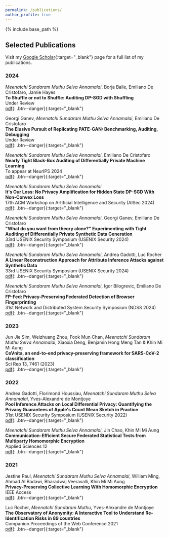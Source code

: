 ```yaml
---
permalink: /publications/
author_profile: true
---
```


{% include base_path %}

## Selected Publications

Visit my [Google Scholar](https://scholar.google.com/citations?user=zYVEyL4AAAAJ&hl=en){:target="_blank"} page for a full list of my publications.

### 2024

*Meenatchi Sundaram Muthu Selva Annamalai*, Borja Balle, Emiliano De Cristofaro, Jamie Hayes  
**To Shuffle or not to Shuffle: Auditing DP-SGD with Shuffling**  
Under Review  
[pdf](https://arxiv.org/abs/2411.10614){: .btn--danger}{:target="_blank"}  

Georgi Ganev, *Meenatchi Sundaram Muthu Selva Annamalai*, Emiliano De Cristofaro  
**The Elusive Pursuit of Replicating PATE-GAN: Benchmarking, Auditing, Debugging**  
Under Review  
[pdf](https://arxiv.org/abs/2406.13985){: .btn--danger}{:target="_blank"}  

*Meenatchi Sundaram Muthu Selva Annamalai*, Emiliano De Cristofaro  
**Nearly Tight Black-Box Auditing of Differentially Private Machine Learning**  
To appear at NeurIPS 2024  
[pdf](https://openreview.net/pdf/4b8080bdff94b173112c6cc0c6042066baef4b32.pdf){: .btn--danger}{:target="_blank"}  

*Meenatchi Sundaram Muthu Selva Annamalai*  
**It's Our Loss: No Privacy Amplification for Hidden State DP-SGD With Non-Convex Loss**  
17th ACM Workshop on Artificial Intelligence and Security (AISec 2024)  
[pdf](https://dl.acm.org/doi/10.1145/3689932.3694767){: .btn--danger}{:target="_blank"}  

*Meenatchi Sundaram Muthu Selva Annamalai*, Georgi Ganev, Emiliano De Cristofaro  
**"What do you want from theory alone?" Experimenting with Tight Auditing of Differentially Private Synthetic Data Generation**  
33rd USENIX Security Symposium (USENIX Security 2024)  
[pdf](https://www.usenix.org/system/files/usenixsecurity24-annamalai-theory.pdf){: .btn--danger}{:target="_blank"}  

*Meenatchi Sundaram Muthu Selva Annamalai*, Andrea Gadotti, Luc Rocher  
**A Linear Reconstruction Approach for Attribute Inference Attacks against Synthetic Data**  
33rd USENIX Security Symposium (USENIX Security 2024)  
[pdf](https://www.usenix.org/system/files/usenixsecurity24-annamalai-linear.pdf){: .btn--danger}{:target="_blank"}  

*Meenatchi Sundaram Muthu Selva Annamalai*, Igor Bilogrevic, Emiliano De Cristofaro  
**FP-Fed: Privacy-Preserving Federated Detection of Browser Fingerprinting**  
31st Network and Distributed System Security Symposium (NDSS 2024)  
[pdf](https://www.ndss-symposium.org/wp-content/uploads/2024-360-paper.pdf){: .btn--danger}{:target="_blank"}  

### 2023

Jun Jie Sim, Weizhuang Zhou, Fook Mun Chan, *Meenatchi Sundaram Muthu Selva Annamalai*, Xiaoxia Deng, Benjamin Hong Meng Tan & Khin Mi Mi Aung  
**CoVnita, an end-to-end privacy-preserving framework for SARS-CoV-2 classification**  
Sci Rep 13, 7461 (2023)  
[pdf](https://www.nature.com/articles/s41598-023-34535-8){: .btn--danger}{:target="_blank"}  

### 2022

Andrea Gadotti, Florimond Houssiau, *Meenatchi Sundaram Muthu Selva Annamalai*, Yves-Alexandre de Montjoye  
**Pool Inference Attacks on Local Differential Privacy: Quantifying the Privacy Guarantees of Apple's Count Mean Sketch in Practice**  
31st USENIX Security Symposium (USENIX Security 2022)  
[pdf](https://www.usenix.org/system/files/sec22-gadotti_1.pdf){: .btn--danger}{:target="_blank"}  

*Meenatchi Sundaram Muthu Selva Annamalai*, Jin Chao, Khin Mi Mi Aung  
**Communication-Efficient Secure Federated Statistical Tests from Multiparty Homomorphic Encryption**  
Applied Sciences 12  
[pdf](https://www.mdpi.com/2076-3417/12/22/11462/pdf){: .btn--danger}{:target="_blank"}

### 2021

Jestine Paul, *Meenatchi Sundaram Muthu Selva Annamalai*, William Ming, Ahmad Al Badawi, Bharadwaj Veeravalli, Khin Mi Mi Aung  
**Privacy-Preserving Collective Learning With Homomorphic Encryption**  
IEEE Access  
[pdf](https://ieeexplore.ieee.org/stamp/stamp.jsp?arnumber=9543673){: .btn--danger}{:target="_blank"}  

Luc Rocher, *Meenatchi Sundaram Muthu*, Yves-Alexandre de Montjoye  
**The Observatory of Anonymity: A Interactive Tool to Understand Re-Identification Risks in 89 countries**  
Companion Proceedings of the Web Conference 2021  
[pdf](https://spiral.imperial.ac.uk/bitstream/10044/1/89328/2/www-observatory-final.pdf){: .btn--danger}{:target="_blank"}  